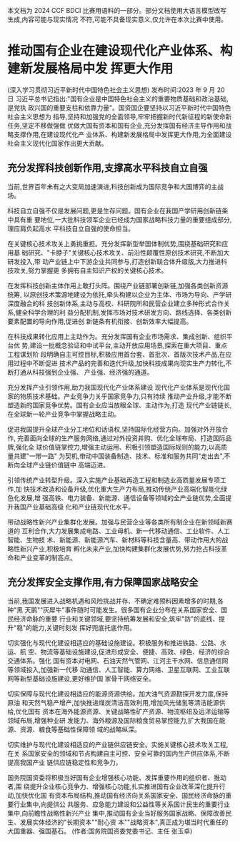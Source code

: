 本文档为 2024 CCF BDCI 比赛用语料的一部分。部分文档使用大语言模型改写生成,内容可能与现实情况 不符,可能不具备现实意义,仅允许在本次比赛中使用。 

# 推动国有企业在建设现代化产业体系、构建新发展格局中发 挥更大作用

(深入学习贯彻习近平新时代中国特色社会主义思想)
发布时间:2023 年 9 月 20 日 习近平总书记指出:"国有企业是中国特色社会主义的重要物质基础和政治基础,是党执 政兴国的重要支柱和依靠力量"。国资国企要坚持以习近平新时代中国特色社会主义思想为 指导,坚持和加强党的全面领导,牢牢把握新时代新征程的新使命新任务,坚定不移做强做 优做大国有资本和国有企业,充分发挥国有经济主导作用和战略支撑作用,在建设现代化产 业体系、构建新发展格局中发挥更大作用,为全面建设社会主义现代化国家作出更大贡献。

## 充分发挥科技创新作用,支撑高水平科技自立自强

当前,世界百年未有之大变局加速演进,科技创新成为国际竞争和大国博弈的主战场。

科技自立自强不仅是发展问题,更是生存问题。国有企业在我国产学研用创新链条中具有重 要地位,一大批科技领军企业已经成为国家战略科技力量的重要组成部分,理应肩负起高水 平科技自立自强的使命担当。

在关键核心技术攻关上勇挑重担。充分发挥新型举国体制优势,围绕基础研究和应用基 础研究、"卡脖子"关键核心技术攻关、前沿性颠覆性原创技术研究,不断加大研发投入,带 动产业链上中下游企业共同参与,打造创新联合体升级版,大力推进科技攻关,努力掌握更 多拥有自主知识产权的关键核心技术。

在发挥科技创新主体作用上敢打头阵。围绕产业链部署创新链,加强各类创新资源统筹, 以原创技术策源地建设为依托,牵头构建以企业为主体、市场为导向、产学研深度融合的科 技创新体系,主动与高校、科研院所和民营企业建立多种形式合作关系,健全科学合理的利 益分配机制,发挥市场对技术研发方向、路线选择、各类创新要素配置的导向作用,促进创 新链条有机衔接、创新效率大幅提高。

在科技成果转化应用上主动作为。充分发挥国有企业市场需求、集成创新、组织平台优 势,建设一批概念验证和中试平台,主动开放应用场景,探索在重大项目、重点工程谋划阶 段明确自主可控目标,积极应用首台套、首批次、首版次技术产品,在应用过程中不断促进 技术产品的完善和迭代升级,加快科技成果向现实生产力转化,不断打通从科技强到企业强、
产业强、经济强的通道。

充分发挥产业引领作用,助力我国现代化产业体系建设 现代化产业体系是现代化国家的物质技术基础。产业竞争力关乎国家竞争力,只有持续 推动产业升级,才能不断塑造新的国家竞争优势。国有企业应当放眼全球、主动作为,打造 现代产业链链长,在全球新一轮产业竞争中掌握战略主动。

促进我国提升全球产业分工地位和话语权,坚持国际化经营方向。加强对外开放合作, 完善面向全球的生产服务网络,通过对外投资并购、优化全球布局、打造国际品牌,强化全 球价值链掌控力,增强主动运用、积极引领塑造国际规则的能力,以高质量共建"一带一路" 为契机,带动中国装备制造、技术、标准和服务共同"走出去",不断向全球产业链价值链中 高端迈进。

引领传统产业转型升级。深入实施产业基础再造工程和制造业高质量发展专项工作,加 快技术改造和设备升级,优化重大生产力布局,推动传统产业高端化智能化绿色化发展,增 强高铁、电力装备、新能源、通信设备等领域的全产业链优势,全面提升我国产业基础高级 化和产业链现代化水平。

带动战略性新兴产业集群化发展。加强与民营企业等各类所有制企业在新领域新赛道的 互利合作,大力发展集成电路、工业母机、新一代移动通信、工业软件、人工智能、生物技 术、新能源、新能源汽车、新材料等科技含量高、带动作用大的战略性新兴产业,积极培育 孵化未来产业,加快构建集群化发展优势,努力抢占科技革命和产业变革的制高点。

## 充分发挥安全支撑作用,有力保障国家战略安全

当前,我国发展进入战略机遇和风险挑战并存、不确定难预料因素增多的时期,各种"黑 天鹅""灰犀牛"事件随时可能发生。很多国有企业分布在关系国家安全、国民经济命脉的重要 行业和关键领域,要坚持统筹发展和安全,筑牢"防"的底线、提升"稳"的能力,关键时刻发 挥好兜底托底作用。

切实强化与现代化建设相适应的基础设施建设。积极服务和推进铁路、公路、水运、航 空、物流等基础设施建设,促进形成安全、便捷、高效、绿色、经济的综合交通体系。强化 国有资本对电网、石油天然气管网、江河主干水网、信息通信网等领域投入,加强新一代移 动通信、人工智能、算力网络、卫星互联网、工业互联网等新型基础设施建设,更好维护国 家骨干网络安全。

切实保障与现代化建设相适应的能源资源供给。加大油气资源勘探开发力度,保持原油 和天然气稳产增产,加快推进煤炭清洁高效利用,增加风光储氢等清洁能源供给,优化国有 资本在海外能源资源、关键战略性矿产资源、物流枢纽及远洋运输等领域布局,增强种业研 发能力、海外粮源及国际粮食贸易掌控能力,扩大我国在能源、资源、粮食等基础性保障领 域的战略纵深。

切实维护与现代化建设相适应的产业链供应链安全。实施关键核心技术攻关工程,在关 系国家安全的领域和节点构建自主可控、安全可靠的国内生产供应体系,不断提高我国产业 链供应链稳定性和竞争力。

国务院国资委将积极当好国有企业增强核心功能、发挥重要作用的组织者、推动者,围 绕提升企业核心竞争力、增强核心功能,扎实推进国有企业改革深化提升行动,加快优化国 有资本布局结构,推动国有经济向关系国家安全、国民经济命脉的重要行业集中,向提供公 共服务、应急能力建设和公益性等关系国计民生的重要行业集中,向前瞻性战略性新兴产业 集中,推动国有企业当好服务国家战略、保障改善民生、发展实体经济的"长期资本""耐心资 本""战略资本",真正成为堪当时代重任的大国重器、强国基石。 (作者:国务院国资委党委书记、主任 张玉卓)